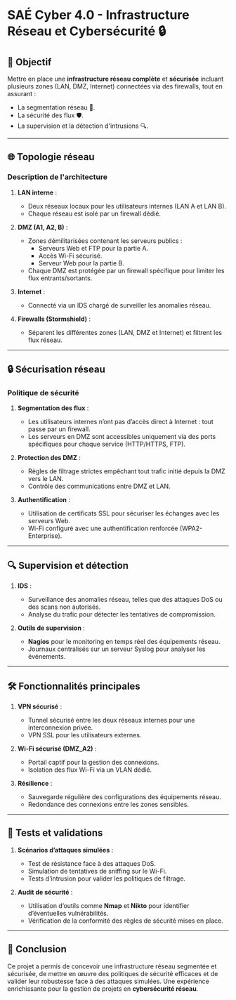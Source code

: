 # SAÉ Cyber 4.0 - Infrastructure Réseau et Cybersécurité 🔒

## 📝 Objectif
Mettre en place une **infrastructure réseau complète** et **sécurisée** incluant plusieurs zones (LAN, DMZ, Internet) connectées via des firewalls, tout en assurant :
- La segmentation réseau 🔗.
- La sécurité des flux 🛡️.
- La supervision et la détection d'intrusions 🔍.

---

## 🌐 Topologie réseau
### Description de l'architecture
1. **LAN interne** :
   - Deux réseaux locaux pour les utilisateurs internes (LAN A et LAN B).
   - Chaque réseau est isolé par un firewall dédié.

2. **DMZ (A1, A2, B)** :
   - Zones démilitarisées contenant les serveurs publics :
     - Serveurs Web et FTP pour la partie A.
     - Accès Wi-Fi sécurisé.
     - Serveur Web pour la partie B.
   - Chaque DMZ est protégée par un firewall spécifique pour limiter les flux entrants/sortants.

3. **Internet** :
   - Connecté via un IDS chargé de surveiller les anomalies réseau.

4. **Firewalls (Stormshield)** :
   - Séparent les différentes zones (LAN, DMZ et Internet) et filtrent les flux réseau.

---

## 🔒 Sécurisation réseau
### Politique de sécurité
1. **Segmentation des flux** :
   - Les utilisateurs internes n’ont pas d’accès direct à Internet : tout passe par un firewall.
   - Les serveurs en DMZ sont accessibles uniquement via des ports spécifiques pour chaque service (HTTP/HTTPS, FTP).

2. **Protection des DMZ** :
   - Règles de filtrage strictes empêchant tout trafic initié depuis la DMZ vers le LAN.
   - Contrôle des communications entre DMZ et LAN.

3. **Authentification** :
   - Utilisation de certificats SSL pour sécuriser les échanges avec les serveurs Web.
   - Wi-Fi configuré avec une authentification renforcée (WPA2-Enterprise).

---

## 🔍 Supervision et détection
1. **IDS** :
   - Surveillance des anomalies réseau, telles que des attaques DoS ou des scans non autorisés.
   - Analyse du trafic pour détecter les tentatives de compromission.

2. **Outils de supervision** :
   - **Nagios** pour le monitoring en temps réel des équipements réseau.
   - Journaux centralisés sur un serveur Syslog pour analyser les événements.

---

## 🛠️ Fonctionnalités principales
1. **VPN sécurisé** :
   - Tunnel sécurisé entre les deux réseaux internes pour une interconnexion privée.
   - VPN SSL pour les utilisateurs externes.

2. **Wi-Fi sécurisé (DMZ_A2)** :
   - Portail captif pour la gestion des connexions.
   - Isolation des flux Wi-Fi via un VLAN dédié.

3. **Résilience** :
   - Sauvegarde régulière des configurations des équipements réseau.
   - Redondance des connexions entre les zones sensibles.

---

## 🔧 Tests et validations
1. **Scénarios d’attaques simulées** :
   - Test de résistance face à des attaques DoS.
   - Simulation de tentatives de sniffing sur le Wi-Fi.
   - Tests d’intrusion pour valider les politiques de filtrage.

2. **Audit de sécurité** :
   - Utilisation d’outils comme **Nmap** et **Nikto** pour identifier d’éventuelles vulnérabilités.
   - Vérification de la conformité des règles de sécurité mises en place.

---

## 🚀 Conclusion
Ce projet a permis de concevoir une infrastructure réseau segmentée et sécurisée, de mettre en œuvre des politiques de sécurité efficaces et de valider leur robustesse face à des attaques simulées. Une expérience enrichissante pour la gestion de projets en **cybersécurité réseau**.

